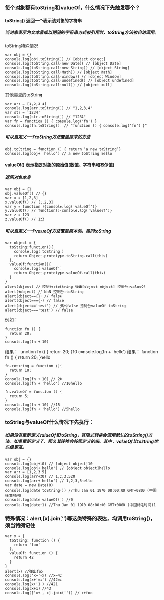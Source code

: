 ### 每个对象都有toString和 valueOf，什么情况下先触发哪个？

#### toString() 返回一个表示该对象的字符串

##### 当对象表示为文本值或以期望的字符串方式被引用时，toString方法被自动调用。
toString特殊情况
```
var obj = {}
console.log(obj.toString()) // [object object]
console.log(toString.call(new Date)) // [object Date]
console.log(toString.call(new String)) // [object String]
console.log(toString.call(Math)) // [object Math]
console.log(toString.call(window)) // [object Window]
console.log(toString.call(undefined)) // [object undefined]
console.log(toString.call(null)) // [object null]
```
其他类型的toString
```
var arr = [1,2,3,4]
console.log(arr.toString()) // "1,2,3,4"
var str = '1234'
console.log(str.toString()) // "1234"
var fn = function () { console.log('fn') }
console.log(fn.toString()) // "function () { console.log('fn') }"
```

##### 可以自定义一个toString方法覆盖原来的方法 
```
obj.toString = function () { return ‘a new toString’}
console.log(obj+’ hello’) // a new toString hello
```


#### valueOf() 表示指定对象的原始值(数值、字符串和布尔值)

##### 返回对象本身
```
var obj = {}
obj.valueOf() // {}
var x = [1,2,3]
x.valueOf() // [1,2,3]
var y = function(){console.log('valueOf')}
y.valueOf() // function(){console.log('valueof')}
var z = 123
z.valueOf() // 123
```

##### 可以自定义一个valueOf方法覆盖原本的，类同toString
```
var object = {
  toString:function(){
    console.log('toString')
    return Object.prototype.toString.call(this)
  },
  valueOf:function(){
    console.log('valueOf')
    return Object.prototype.valueOf.call(this)
  }
}
alert(object) // 控制台:toString 弹出[object object] 控制台:valueOf
alert(+object) // NaN 控制台:toString
alert(object=={}) // false
alert(object==={}) // false
alert(object=='test') // 弹出false 控制台valueOf toString
alert(object==='test') // false
```
例如：
```
function fn () {
  return 20;
}
console.log(fn + 10)
```
结果：
function fn () {
  return 20;
}10
console.log(fn + 'hello')
结果：
function fn () {
  return 20;
}hello

```
fn.toString = function (){
  return 10;
}
console.log(fn + 10) // 20
console.log(fn + 'hello') //10hello
```
```
fn.valueOf = function () {
  return 5;
}
console.log(fn + 10) //15
console.log(fn + 'hello') //5hello
```


### toString与valueOf什么情况下先执行：

##### 如果没有重新定义valueOf和toString，其隐式转换会调用默认的toString()方法。如果重新定义了，那么其转换会按照定义的来。其中，valueOf比toString优先级更高。
```
var obj = {}
console.log(obj+10) // [object object]10
console.log(obj+'hello') // [object object]hello
var arr = [1,2,3,5]
console.log(arr+20) // 1,2,3,520
console.log(arr+'hello') // 1,2,3,5hello
var date = new Date(0)
console.log(date.toString()) //Thu Jan 01 1970 08:00:00 GMT+0800 (中国标准时间) 
console.log(date.valueOf()) //0
console.log(date+1) //Thu Jan 01 1970 08:00:00 GMT+0800 (中国标准时间)1
```

### 特殊情况：alert,[x].join(‘’)等这类特殊的表达，均调用toString()，须当特例记住
```
var x = {
  toString: function () {
    return 'foo'
  },
  valueOf: function () {
    return 42
  }
}
alert(x) //弹出foo
console.log('x='+x) //x=42
console.log(x+'=x') //42=x
console.log(x+'1') //421
console.log(x+1) //43
console.log(['x+', x].join('')) // x+foo
```
